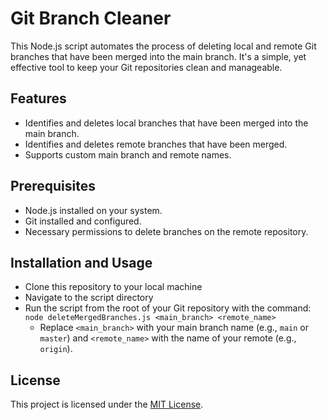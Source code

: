 # Git Branch Cleaner

This Node.js script automates the process of deleting local and remote Git branches that have been merged into the main branch. It's a simple, yet effective tool to keep your Git repositories clean and manageable.

## Features

- Identifies and deletes local branches that have been merged into the main branch.
- Identifies and deletes remote branches that have been merged.
- Supports custom main branch and remote names.

## Prerequisites

- Node.js installed on your system.
- Git installed and configured.
- Necessary permissions to delete branches on the remote repository.

## Installation and Usage

- Clone this repository to your local machine
- Navigate to the script directory
- Run the script from the root of your Git repository with the command: `node deleteMergedBranches.js <main_branch> <remote_name>`
  - Replace `<main_branch>` with your main branch name (e.g., `main` or `master`) and `<remote_name>` with the name of your remote (e.g., `origin`).

## License

This project is licensed under the [MIT License](https://github.com/TechBorn99/git-branch-cleaner/blob/main/LICENSE).
